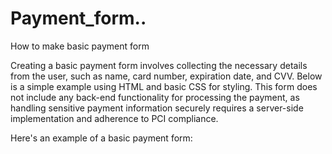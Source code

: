# Payment_form..

How to make basic payment form

Creating a basic payment form involves collecting the necessary details from the user, such as name, card number, expiration date, and CVV. Below is a simple example using HTML and basic CSS for styling. This form does not include any back-end functionality for processing the payment, as handling sensitive payment information securely requires a server-side implementation and adherence to PCI compliance.

Here's an example of a basic payment form:
